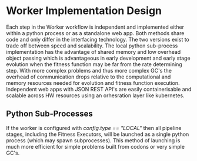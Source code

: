 # Worker Implementation Design

Each step in the Worker workflow is independent and implemented either within a python process or as a standalone web app. Both methods share code and only differ in the interfacing technology. The two versions exist to trade off between speed and scalability. The local python sub-process implementation has the advantage of shared memory and low overhead object passing which is advantageous in early development and early stage evolution when the fitness function may be far from the rate determining step. With more complex problems and thus more complex GC's the overhead of communication drops relative to the computational and memory resources needed for evolution and fitness function execution. Independent web apps with JSON REST API's are easily containerisable and scalable across HW resources using an orhesration layer like kubernetes.

## Python Sub-Processes

If the worker is configured with *config.type == "LOCAL"* then all pipeline stages, including the Fitness Executors, will be launched as a single python process (which may spawn subprocesses). This method of launching is much more efficient for simple problems built from codons or very simple GC's.